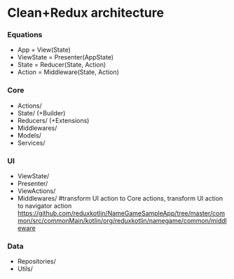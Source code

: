 #  Clean+Redux architecture 

### Equations
- App = View(State)
- ViewState = Presenter(AppState)
- State = Reducer(State, Action)
- Action = Middleware(State, Action)

### Core
- Actions/
- State/ (+Builder)
- Reducers/ (+Extensions)
- Middlewares/
- Models/
- Services/

### UI
- ViewState/
- Presenter/
- ViewActions/
- Middlewares/ #transform UI action to Core actions, transform UI action to navigator action
https://github.com/reduxkotlin/NameGameSampleApp/tree/master/common/src/commonMain/kotlin/org/reduxkotlin/namegame/common/middleware

### Data
- Repositories/
- Utils/
